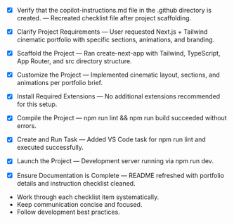 - [x] Verify that the copilot-instructions.md file in the .github directory is created. — Recreated checklist file after project scaffolding.

- [x] Clarify Project Requirements — User requested Next.js + Tailwind cinematic portfolio with specific sections, animations, and branding.

- [x] Scaffold the Project — Ran create-next-app with Tailwind, TypeScript, App Router, and src directory structure.

- [x] Customize the Project — Implemented cinematic layout, sections, and animations per portfolio brief.

- [x] Install Required Extensions — No additional extensions recommended for this setup.

- [x] Compile the Project — npm run lint && npm run build succeeded without errors.

- [x] Create and Run Task — Added VS Code task for npm run lint and executed successfully.

- [x] Launch the Project — Development server running via npm run dev.

- [x] Ensure Documentation is Complete — README refreshed with portfolio details and instruction checklist cleaned.

- Work through each checklist item systematically.
- Keep communication concise and focused.
- Follow development best practices.
